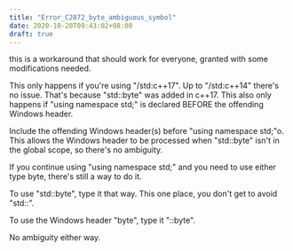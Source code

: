 ```yaml
---
title: "Error_C2872_byte_ambiguous_symbol"
date: 2020-10-20T09:43:02+08:00
draft: true
---
```


this is a workaround that should work for everyone, granted with some modifications needed.

This only happens if you're using "/std:c++17". Up to "/std:c++14" there's no issue. That's because "std::byte" was added in c++17. This also only happens if "using namespace std;" is declared BEFORE the offending Windows header.

Include the offending Windows header(s) before "using namespace std;"o. This allows the Windows header to be processed when "std::byte" isn't in the global scope, so there's no ambiguity.

If you continue using "using namespace std;" and you need to use either type byte, there's still a way to do it.

To use "std::byte", type it that way. This one place, you don't get to avoid "std::".

To use the Windows header "byte", type it "::byte".

No ambiguity either way.